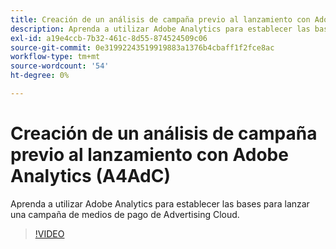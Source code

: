 ```yaml
---
title: Creación de un análisis de campaña previo al lanzamiento con Adobe Analytics
description: Aprenda a utilizar Adobe Analytics para establecer las bases para lanzar una campaña de medios de pago de Advertising Cloud.
exl-id: a19e4ccb-7b32-461c-8d55-874524509c06
source-git-commit: 0e31992243519919883a1376b4cbaff1f2fce8ac
workflow-type: tm+mt
source-wordcount: '54'
ht-degree: 0%

---
```


# Creación de un análisis de campaña previo al lanzamiento con Adobe Analytics (A4AdC)

Aprenda a utilizar Adobe Analytics para establecer las bases para lanzar una campaña de medios de pago de Advertising Cloud.

>[!VIDEO](https://video.tv.adobe.com/v/33501)
